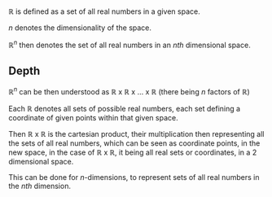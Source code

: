 ℝ is defined as a set of all real numbers in a given space.

$n$ denotes the dimensionality of the space.

$ℝ^n$ then denotes the set of all real numbers in an $nth$ dimensional space.

## **Depth**

$ℝ^n$ can be then understood as $ℝ$ x $ℝ$ x $...$ x $ℝ$ (there being $n$ factors of $ℝ$)

Each $ℝ$ denotes all sets of possible real numbers, each set defining a coordinate of given points within that given space.

Then $ℝ$ x $ℝ$ is the cartesian product, their multiplication then representing all the sets of all real numbers, which can be seen as coordinate points, in the new space, in the case of $ℝ$ x $ℝ$, it being all real sets or coordinates, in a $2$ dimensional space.

This can be done for $n$-dimensions, to represent sets of all real numbers in the $nth$ dimension.

